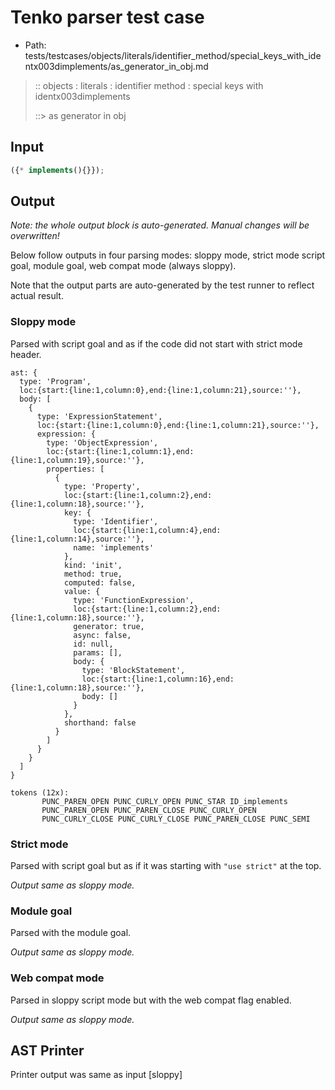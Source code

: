 # Tenko parser test case

- Path: tests/testcases/objects/literals/identifier_method/special_keys_with_identx003dimplements/as_generator_in_obj.md

> :: objects : literals : identifier method : special keys with identx003dimplements
>
> ::> as generator in obj

## Input

`````js
({* implements(){}});
`````

## Output

_Note: the whole output block is auto-generated. Manual changes will be overwritten!_

Below follow outputs in four parsing modes: sloppy mode, strict mode script goal, module goal, web compat mode (always sloppy).

Note that the output parts are auto-generated by the test runner to reflect actual result.

### Sloppy mode

Parsed with script goal and as if the code did not start with strict mode header.

`````
ast: {
  type: 'Program',
  loc:{start:{line:1,column:0},end:{line:1,column:21},source:''},
  body: [
    {
      type: 'ExpressionStatement',
      loc:{start:{line:1,column:0},end:{line:1,column:21},source:''},
      expression: {
        type: 'ObjectExpression',
        loc:{start:{line:1,column:1},end:{line:1,column:19},source:''},
        properties: [
          {
            type: 'Property',
            loc:{start:{line:1,column:2},end:{line:1,column:18},source:''},
            key: {
              type: 'Identifier',
              loc:{start:{line:1,column:4},end:{line:1,column:14},source:''},
              name: 'implements'
            },
            kind: 'init',
            method: true,
            computed: false,
            value: {
              type: 'FunctionExpression',
              loc:{start:{line:1,column:2},end:{line:1,column:18},source:''},
              generator: true,
              async: false,
              id: null,
              params: [],
              body: {
                type: 'BlockStatement',
                loc:{start:{line:1,column:16},end:{line:1,column:18},source:''},
                body: []
              }
            },
            shorthand: false
          }
        ]
      }
    }
  ]
}

tokens (12x):
       PUNC_PAREN_OPEN PUNC_CURLY_OPEN PUNC_STAR ID_implements
       PUNC_PAREN_OPEN PUNC_PAREN_CLOSE PUNC_CURLY_OPEN
       PUNC_CURLY_CLOSE PUNC_CURLY_CLOSE PUNC_PAREN_CLOSE PUNC_SEMI
`````

### Strict mode

Parsed with script goal but as if it was starting with `"use strict"` at the top.

_Output same as sloppy mode._

### Module goal

Parsed with the module goal.

_Output same as sloppy mode._

### Web compat mode

Parsed in sloppy script mode but with the web compat flag enabled.

_Output same as sloppy mode._

## AST Printer

Printer output was same as input [sloppy]
